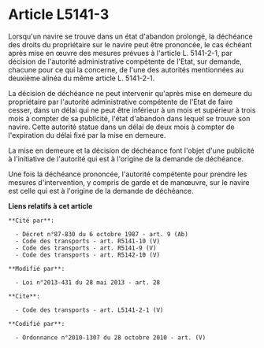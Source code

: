 # Article L5141-3

Lorsqu'un navire se trouve dans un état d'abandon prolongé, la déchéance des droits du propriétaire sur le navire peut être
prononcée, le cas échéant après mise en œuvre des mesures prévues à l'article L. 5141-2-1, par décision de l'autorité
administrative compétente de l'Etat, sur demande, chacune pour ce qui la concerne, de l'une des autorités mentionnées au
deuxième alinéa du même article L. 5141-2-1. 

La décision de déchéance ne peut intervenir qu'après mise en demeure du propriétaire par l'autorité administrative compétente
de l'Etat de faire cesser, dans un délai qui ne peut être inférieur à un mois et supérieur à trois mois à compter de sa
publicité, l'état d'abandon dans lequel se trouve son navire. Cette autorité statue dans un délai de deux mois à compter de
l'expiration du délai fixé par la mise en demeure. 

La mise en demeure et la décision de déchéance font l'objet d'une publicité à l'initiative de l'autorité qui est à l'origine
de la demande de déchéance. 

Une fois la déchéance prononcée, l'autorité compétente pour prendre les mesures d'intervention, y compris de garde et de
manœuvre, sur le navire est celle qui est à l'origine de la demande de déchéance.

**Liens relatifs à cet article**

	**Cité par**:

	  - Décret n°87-830 du 6 octobre 1987 - art. 9 (Ab)
	  - Code des transports - art. R5141-10 (V)
	  - Code des transports - art. R5141-9 (V)
	  - Code des transports - art. R5142-10 (V)

	**Modifié par**:

	  - Loi n°2013-431 du 28 mai 2013 - art. 28

	**Cite**:

	  - Code des transports - art. L5141-2-1 (V)

	**Codifié par**:

	  - Ordonnance n°2010-1307 du 28 octobre 2010 - art. (V)
